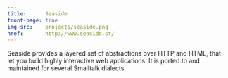 ```yaml
---
title:      Seaside
front-page: true
img-src:    projects/seaside.png
href:       http://www.seaside.st/
---
```

Seaside provides a layered set of abstractions over HTTP and HTML, that let you build highly interactive web applications. It is ported to and maintained for several Smalltalk dialects.